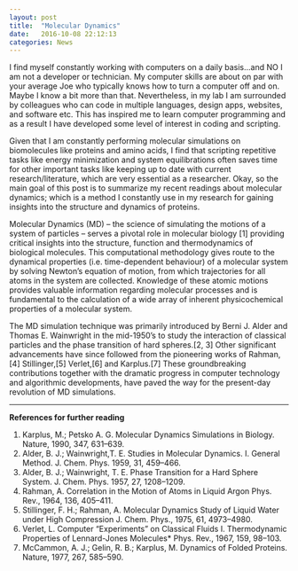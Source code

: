 ```yaml
---
layout: post
title:  "Molecular Dynamics"
date:   2016-10-08 22:12:13
categories: News
---
```


I find myself constantly working with computers on a daily basis...and NO I am not a developer or technician. My computer skills are about on par with your average Joe who typically knows how to turn a computer off and on. Maybe I know a bit more than that. Nevertheless, in my lab I am surrounded by colleagues who can code in multiple languages, design apps, websites, and software etc. This has inspired me to learn computer programming and as a result I have developed some level of interest in coding and scripting. 

Given that I am constantly performing molecular simulations on biomolecules like proteins and amino acids, I find that 
scripting repetitive tasks like energy minimization and system equilibrations often saves time for other important tasks like 
keeping up to date with current research/literature, which are very essential as a researcher. Okay, so the main goal of this post is to summarize my recent readings about molecular dynamics; which is a method I constantly use in my research for gaining insights into the structure and dynamics of proteins. 

Molecular Dynamics (MD) – the science of simulating the motions of a system of particles – serves a pivotal role in 
molecular biology [1] providing critical insights into the structure, function and thermodynamics of biological molecules. This computational methodology gives route to the dynamical properties (i.e. time-dependent behaviour) of a molecular system by solving Newton’s equation of motion, from which trajectories for all atoms in the system are collected. Knowledge of these atomic motions provides valuable information regarding molecular processes and is fundamental to the calculation of a wide array of inherent physicochemical properties of a molecular system. 

The MD simulation technique was primarily introduced by Berni J. Alder and Thomas E. Wainwright in the mid-1950’s to study the interaction of classical particles and the phase transition of hard spheres.[2, 3] Other significant advancements have since followed from the pioneering works of Rahman,[4]  Stillinger,[5] Verlet,[6] and Karplus.[7] These groundbreaking contributions together with the dramatic progress in computer technology and algorithmic developments, have paved the way for the present-day revolution of MD simulations. 


----------
**References for further reading** 


 1. Karplus, M.; Petsko A. G. Molecular Dynamics Simulations in
    Biology. Nature, 1990, 347, 631–639. 
 2. Alder, B. J.; Wainwright,T. E. Studies in Molecular Dynamics. I.
    General Method.  J. Chem. Phys. 1959, 31, 459–466. 
 3. Alder, B. J.; Wainwright, T. E. Phase Transition for a Hard Sphere
    System.  J. Chem. Phys. 1957, 27, 1208–1209.
 4. Rahman, A. Correlation in the Motion of Atoms in Liquid Argon Phys.
    Rev., 1964, 136, 405–411.
 5. Stillinger, F. H.; Rahman, A. Molecular Dynamics Study of Liquid
    Water under High Compression J. Chem. Phys., 1975, 61, 4973–4980.
 6. Verlet, L. Computer “Experiments” on Classical Fluids I.
    Thermodynamic Properties of Lennard-Jones Molecules* Phys. Rev.,
    1967, 159, 98–103.
 7. McCammon, A. J.; Gelin, R. B.; Karplus, M. Dynamics of Folded
    Proteins. Nature, 1977, 267, 585–590.


